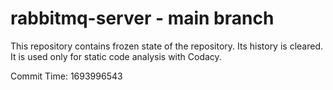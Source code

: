 # rabbitmq-server - main branch

This repository contains frozen state of the repository.
Its history is cleared. It is used only for static code
analysis with Codacy.

Commit Time: 1693996543